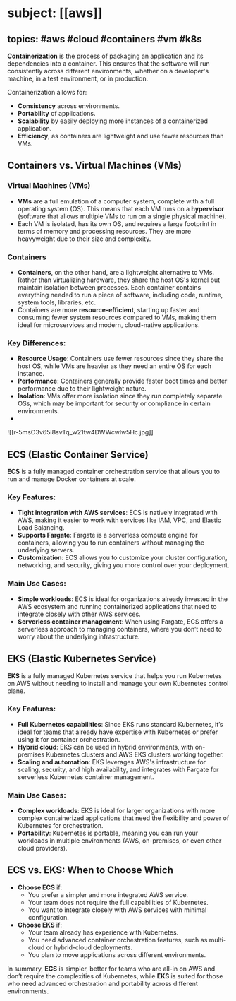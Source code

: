 # subject: [[aws]]
## topics: #aws #cloud #containers #vm #k8s

**Containerization** is the process of packaging an application and its dependencies into a container. This ensures that the software will run consistently across different environments, whether on a developer's machine, in a test environment, or in production.

Containerization allows for:
- **Consistency** across environments.
- **Portability** of applications.
- **Scalability** by easily deploying more instances of a containerized application.
- **Efficiency**, as containers are lightweight and use fewer resources than VMs.
## Containers vs. Virtual Machines (VMs)
### **Virtual Machines (VMs)**
- **VMs** are a full emulation of a computer system, complete with a full operating system (OS). This means that each VM runs on a **hypervisor** (software that allows multiple VMs to run on a single physical machine).
- Each VM is isolated, has its own OS, and requires a large footprint in terms of memory and processing resources. They are more heavyweight due to their size and complexity.
### **Containers**
- **Containers**, on the other hand, are a lightweight alternative to VMs. Rather than virtualizing hardware, they share the host OS's kernel but maintain isolation between processes. Each container contains everything needed to run a piece of software, including code, runtime, system tools, libraries, etc.
- Containers are more **resource-efficient**, starting up faster and consuming fewer system resources compared to VMs, making them ideal for microservices and modern, cloud-native applications.
### Key Differences:
- **Resource Usage**: Containers use fewer resources since they share the host OS, while VMs are heavier as they need an entire OS for each instance.
- **Performance**: Containers generally provide faster boot times and better performance due to their lightweight nature.
- **Isolation**: VMs offer more isolation since they run completely separate OSs, which may be important for security or compliance in certain environments.
- 
![[r-5msO3v65l8svTq_w21tw4DWWcwlw5Hc.jpg]]
## ECS (Elastic Container Service)
**ECS** is a fully managed container orchestration service that allows you to run and manage Docker containers at scale.
### Key Features:
- **Tight integration with AWS services**: ECS is natively integrated with AWS, making it easier to work with services like IAM, VPC, and Elastic Load Balancing.
- **Supports Fargate**: Fargate is a serverless compute engine for containers, allowing you to run containers without managing the underlying servers.
- **Customization**: ECS allows you to customize your cluster configuration, networking, and security, giving you more control over your deployment.
### Main Use Cases:
- **Simple workloads**: ECS is ideal for organizations already invested in the AWS ecosystem and running containerized applications that need to integrate closely with other AWS services.
- **Serverless container management**: When using Fargate, ECS offers a serverless approach to managing containers, where you don’t need to worry about the underlying infrastructure.

## EKS (Elastic Kubernetes Service)
**EKS** is a fully managed Kubernetes service that helps you run Kubernetes on AWS without needing to install and manage your own Kubernetes control plane.
### Key Features:
- **Full Kubernetes capabilities**: Since EKS runs standard Kubernetes, it’s ideal for teams that already have expertise with Kubernetes or prefer using it for container orchestration.
- **Hybrid cloud**: EKS can be used in hybrid environments, with on-premises Kubernetes clusters and AWS EKS clusters working together.
- **Scaling and automation**: EKS leverages AWS's infrastructure for scaling, security, and high availability, and integrates with Fargate for serverless Kubernetes container management.
### Main Use Cases:
- **Complex workloads**: EKS is ideal for larger organizations with more complex containerized applications that need the flexibility and power of Kubernetes for orchestration.
- **Portability**: Kubernetes is portable, meaning you can run your workloads in multiple environments (AWS, on-premises, or even other cloud providers).

## ECS vs. EKS: When to Choose Which
- **Choose ECS** if:
    - You prefer a simpler and more integrated AWS service.
    - Your team does not require the full capabilities of Kubernetes.
    - You want to integrate closely with AWS services with minimal configuration.
- **Choose EKS** if:
    - Your team already has experience with Kubernetes.
    - You need advanced container orchestration features, such as multi-cloud or hybrid-cloud deployments.
    - You plan to move applications across different environments.

In summary, **ECS** is simpler, better for teams who are all-in on AWS and don’t require the complexities of Kubernetes, while **EKS** is suited for those who need advanced orchestration and portability across different environments.